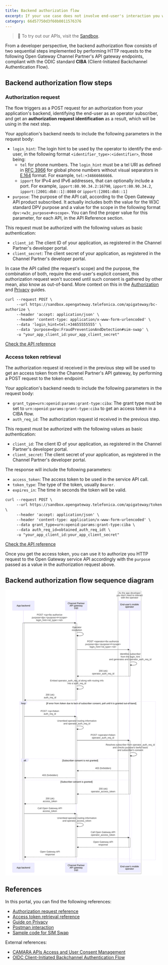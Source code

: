 ```yaml
---
title: Backend authorization flow
excerpt: If your use case does not involve end-user's interaction you will want to integrate with Open Gateway APIs from the backend. This guide will help you understand the flows to get your application authorized to call the APIs from your server or any other environment without a human interface.
category: 66d57750d3f60b0011576376
---
```


> 📘 To try out our APIs, visit the [Sandbox](https://opengateway.telefonica.com/developer-hub/unirse).

From a developer perspective, the backend authorization flow consists of two sequential steps implemented by performing HTTP requests to the following Open Gateway Channel Partner's API gateway endpoints, compliant with the ODIC standard **CIBA** (Client-Initiated Backchannel Authentication Flow).

## Backend authorization flow steps

### Authorization request
The flow triggers as a POST request for an authorization from your application's backend, identifying the end-user as an operator subscriber, and get an **authorization request identification** as a result, which will be using in the next step.

Your application's backend needs to include the following parameters in the request body:
- `login_hint`: The login hint to be used by the operator to identify the end-user, in the following format `<identifier_type>:<identifier>`, those being:
	- `tel` for phone numbers. The `login_hint` must be a tel URI as defined in [RFC 3966](https://www.rfc-editor.org/info/rfc3966) for global phone numbers without visual separators in [E.164](https://www.itu.int/rec/T-REC-E.164-201011-I/en) format. For example, `tel:+34666666666`.
	- `ipport` for IPv4 and IPv6 addresses, that can optionally include a port. For example, `ipport:80.90.34.2:16790`, `ipport:80.90.34.2`, `ipport:[2001:db8::1]:8080` or `ipport:[2001:db8::1]`
- `purpose`: The purpose of the API call, according to the Open Gateway API product subscribed. It actually includes both the value for the W3C standard DPV purpose and a value for the scope in the following format `dpv:<w3c_purpose>#<scope>`. You can find the proper value for this parameter, for each API, in the API Reference section.

This request must be authorized with the following values as basic authentication:
- `client_id`: The client ID of your application, as registered in the Channel Partner's developer portal.
- `client_secret`: The client secret of your application, as registered in the Channel Partner's developer portal.

In case the API called (the request's scope) and the purpose, the combination of both, require the end-user's explicit consent, this authorization request won't succeed until such consent is gathered by other mean, also know as out-of-band. More context on this in the [Authorization](/docs/authorization) and [Privacy](/docs/privacy) guides.

```curl Sample request
curl --request POST \
     --url https://sandbox.opengateway.telefonica.com/apigateway/bc-authorize \
     --header 'accept: application/json' \
     --header 'content-type: application/x-www-form-urlencoded' \
     --data 'login_hint=tel:+34655555555' \
     --data 'purpose=dpv:FraudPreventionAndDetection#sim-swap' \
     -u "your_app_client_id:your_app_client_secret"
```

[Check the API reference](/reference/bcauthorize)

### Access token retrieval
The authorization request id received in the previous step will be used to get an access token from the Channel Partner's API gateway, by performing a POST request to the token endpoint.

Your application's backend needs to include the following parameters in the request body:
- `grant_type=urn:openid:params:grant-type:ciba`: The grant type must be set to `urn:openid:params:grant-type:ciba` to get an access token in a CIBA flow.
- `auth_req_id`: The authorization request id received in the previous step.

This request must be authorized with the following values as basic authentication:
- `client_id`: The client ID of your application, as registered in the Channel Partner's developer portal.
- `client_secret`: The client secret of your application, as registered in the Channel Partner's developer portal.

The response will include the following parameters:
- `access_token`: The access token to be used in the service API call.
- `token_type`: The type of the token, usually `Bearer`.
- `expires_in`: The time in seconds the token will be valid.

```curl Sample request
curl --request POST \
     --url https://sandbox.opengateway.telefonica.com/apigateway/token \
     --header 'accept: application/json' \
     --header 'content-type: application/x-www-form-urlencoded' \
     --data grant_type=urn:openid:params:grant-type:ciba \
     --data auth_req_id=obtained_auth_req_idt \
     -u "your_app_client_id:your_app_client_secret"
```

[Check the API reference](/reference/token)

Once you get the access token, you can use it to authorize you HTTP request to the Open Gateway service API accordingly with the `purpose` passed as a value in the authorization request above.
	
## Backend authorization flow sequence diagram

![Backend Authorization Flow Sequence Diagram](https://github.com/Telefonica/opengateway-developers-website/raw/main/callflows/authorization/diagrams/backend.svg?autoSizes=true)

## References

In this portal, you can find the following references:
- [Authorization request reference](/reference/bcauthorize)
- [Access token retrieval reference](/reference/token)
- [Guide on Privacy](/docs/privacy)
- [Postman interaction](/docs/postmaninteraction)
- [Sample code for SIM Swap](/docs/samplecode_simswap)

External references:
- [CAMARA APIs Access and User Consent Management](https://github.com/camaraproject/IdentityAndConsentManagement/blob/r0.2.0/documentation/CAMARA-API-access-and-user-consent.md)
- [OIDC Client-Initiated Backchannel Authentication Flow](https://openid.net/specs/openid-client-initiated-backchannel-authentication-core-1_0.html)